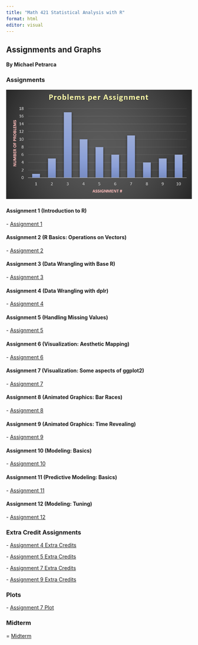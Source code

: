 ```yaml
---
title: "Math 421 Statistical Analysis with R"
format: html
editor: visual
---
```


## Assignments and Graphs

#### By Michael Petrarca

### Assignments

![](IndexPhoto1.png)

#### Assignment 1 (Introduction to R)

\- [Assignment 1](Assignment-1.html)

#### Assignment 2 (R Basics: Operations on Vectors)

\- [Assignment 2](assignment2.html)

#### Assignment 3 (Data Wrangling with Base R)

\- [Assignment 3](assignment3.html)

#### Assignment 4 (Data Wrangling with dplr)

\- [Assignment 4](assignment4.html)

#### Assignment 5 (Handling Missing Values)

\- [Assignment 5](assignment5.html)

#### Assignment 6 (Visualization: Aesthetic Mapping)

\- [Assignment 6](assignment6.html)

#### Assignment 7 (Visualization: Some aspects of ggplot2)

\- [Assignment 7](assignment7.html)

#### Assignment 8 (Animated Graphics: Bar Races)

\- [Assignment 8](Assingment8.html)

#### Assignment 9 (Animated Graphics: Time Revealing)

\- [Assignment 9](assignment9.html)

#### Assignment 10 (Modeling: Basics)

\- [Assignment 10](Assignment10.html)

#### Assignment 11 (Predictive Modeling: Basics)

\- [Assignment 11](assignment11.html)

#### Assignment 12 (Modeling: Tuning)

\- [Assignment 12](assignment12.html)

### Extra Credit Assignments

\- [Assignment 4 Extra Credits](assignment4_extra_credits.html)

\- [Assignment 5 Extra Credits](assignment5_extra_credits.html)

\- [Assignment 7 Extra Credits](assignment7_extra_credits.html)

\- [Assignment 9 Extra Credits](Assignment_9_Extra_Credits.html)

### Plots

\- [Assignment 7 Plot](billionaires.png)

### Midterm

\= [Midterm](MP_Math_421_Midterm.html)
